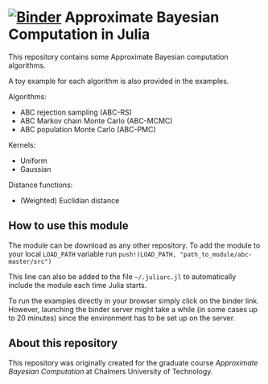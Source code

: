 # [![Binder](https://mybinder.org/badge.svg)](https://mybinder.org/v2/gh/SamuelWiqvist/abc/master) Approximate Bayesian Computation in Julia

This repository contains some Approximate Bayesian computation algorithms.

A toy example for each algorithm is also provided in the examples.

Algorithms:
* ABC rejection sampling (ABC-RS)
* ABC Markov chain Monte Carlo (ABC-MCMC)
* ABC population Monte Carlo (ABC-PMC)

Kernels:
* Uniform
* Gaussian

Distance functions:
* (Weighted) Euclidian distance

## How to use this module

The module can be download as any other repository. To add the module to your local `LOAD_PATH` variable run `push!(LOAD_PATH, "path_to_module/abc-master/src")`

This line can also be added to the file  `~/.juliarc.jl` to automatically include the module each time Julia starts.

To run the examples directly in your browser simply click on the binder link. However, launching the binder server might take a while (in some cases up to 20 minutes) since the environment has to be set up on the server.

## About this repository

This repository was originally created for the graduate course *Approximate Bayesian Computation* at Chalmers University of Technology.
